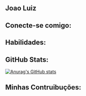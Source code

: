## Joao Luiz

## Conecte-se comigo:

## Habilidades:

## GitHub Stats:
[![Anurag's GitHub stats](https://github-readme-stats.vercel.app/apijoao-luizzz=anuraghazra)](https://github.com/anuraghazra/github-readme-stats)

## Minhas Contruibuções: